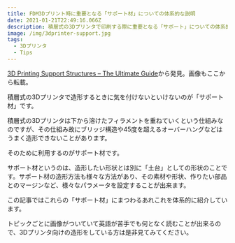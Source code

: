 ```yaml
---
title: FDM3Dプリント時に重要となる「サポート材」についての体系的な説明
date: 2021-01-21T22:49:16.066Z
description: 積層式の3Dプリンタで印刷する際に重要となる「サポート」についての体系的な説明記事を紹介します。
image: /img/3dprinter-support.jpg
tags:
  - 3Dプリンタ
  - Tips
---
```

[3D Printing Support Structures – The Ultimate Guide](https://m.all3dp.com/1/3d-printing-support-structures/)から発見。画像もここから転載。

積層式の3Dプリンタで造形するときに気を付けないといけないのが「サポート材」です。

積層式の3Dプリンタは下から溶けたフィラメントを重ねていくという仕組みなのですが、その仕組み故にブリッジ構造や45度を超えるオーバーハングなどはうまく造形できないことがあります。

そのために利用するのがサポート材です。

サポート材というのは、造形したい形状とは別に「土台」としての形状のことです。サポート材の造形方法も様々な方法があり、その素材や形状、作りたい部品とのマージンなど、様々なパラメータを設定することが出来ます。

この記事ではこれらの「サポート材」にまつわるあれこれを体系的に紹介しています。

トピックごとに画像がついていて英語が苦手でも何となく読むことが出来るので、3Dプリンタ向けの造形をしている方は是非見てみてください。
